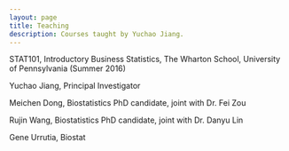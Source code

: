 ```yaml
---
layout: page
title: Teaching
description: Courses taught by Yuchao Jiang.
---
```


STAT101, Introductory Business Statistics, The Wharton School, University of Pennsylvania (Summer 2016)

Yuchao Jiang, Principal Investigator

Meichen Dong, Biostatistics PhD candidate, joint with Dr. Fei Zou

Rujin Wang, Biostatistics PhD candidate, joint with Dr. Danyu Lin

Gene Urrutia, Biostat
